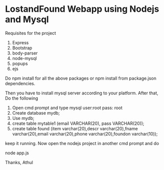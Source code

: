 # LostandFound Webapp using Nodejs and Mysql
Requisites for the project

1. Express
2. Bootstrap
3. body-parser
4. node-mysql
5. popups
6. ejs

Do npm install for all the above packages or npm install from package.json dependencies.

Then you have to install mysql server according to your platform.
After that,
Do the following 
1. Open cmd prompt and type mysql user:root  pass: root
2. Create database mydb;
3. Use mydb;
4. create table mytable1 (email VARCHAR(20), pass VARCHAR(20));
5. create table found (item varchar(20),descr varchar(20),fname
varchar(20),email varchar(20),phone varchar(20),foundon varchar(10));

keep it running.
Now open the nodejs project in another cmd prompt and do 

node app.js

Thanks, 
Athul
